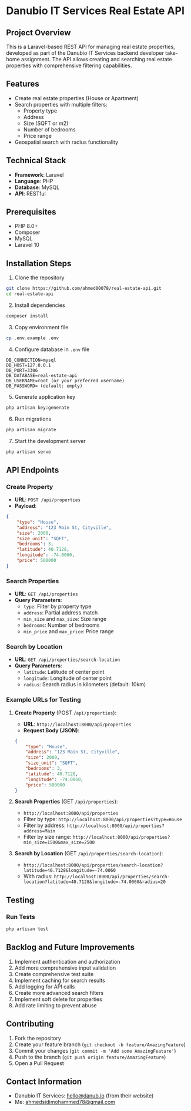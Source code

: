 # Danubio IT Services Real Estate API

## Project Overview

This is a Laravel-based REST API for managing real estate properties, developed as part of the Danubio IT Services backend developer take-home assignment. The API allows creating and searching real estate properties with comprehensive filtering capabilities.

## Features

- Create real estate properties (House or Apartment)
- Search properties with multiple filters:
  - Property type
  - Address
  - Size (SQFT or m2)
  - Number of bedrooms
  - Price range
- Geospatial search with radius functionality

## Technical Stack

- **Framework**: Laravel
- **Language**: PHP
- **Database**: MySQL
- **API**: RESTful

## Prerequisites

- PHP 8.0+
- Composer
- MySQL
- Laravel 10

## Installation Steps

1. Clone the repository
```bash
git clone https://github.com/ahmed00078/real-estate-api.git
cd real-estate-api
```

2. Install dependencies
```bash
composer install
```

3. Copy environment file
```bash
cp .env.example .env
```

4. Configure database in `.env` file
```
DB_CONNECTION=mysql
DB_HOST=127.0.0.1
DB_PORT=3306
DB_DATABASE=real-estate-api
DB_USERNAME=root (or your preferred username)
DB_PASSWORD= (default: empty)
```

5. Generate application key
```bash
php artisan key:generate
```

6. Run migrations
```bash
php artisan migrate
```

7. Start the development server
```bash
php artisan serve
```

## API Endpoints

### Create Property
- **URL**: `POST /api/properties`
- **Payload**:
```json
{
    "type": "House",
    "address": "123 Main St, Cityville",
    "size": 2000,
    "size_unit": "SQFT", 
    "bedrooms": 3,
    "latitude": 40.7128,
    "longitude": -74.0060,
    "price": 500000
}
```

### Search Properties
- **URL**: `GET /api/properties`
- **Query Parameters**:
  - `type`: Filter by property type
  - `address`: Partial address match
  - `min_size` and `max_size`: Size range
  - `bedrooms`: Number of bedrooms
  - `min_price` and `max_price`: Price range

### Search by Location
- **URL**: `GET /api/properties/search-location`
- **Query Parameters**:
  - `latitude`: Latitude of center point
  - `longitude`: Longitude of center point
  - `radius`: Search radius in kilometers (default: 10km)



### Example URLs for Testing

1. **Create Property** (POST `/api/properties`):
   - **URL**: `http://localhost:8000/api/properties`
   - **Request Body (JSON)**:
   ```json
   {
       "type": "House",
       "address": "123 Main St, Cityville",
       "size": 2000,
       "size_unit": "SQFT", 
       "bedrooms": 3,
       "latitude": 40.7128,
       "longitude": -74.0060,
       "price": 500000
   }
   ```

2. **Search Properties** (GET `/api/properties`):
   - `http://localhost:8000/api/properties`
   - Filter by type: `http://localhost:8000/api/properties?type=House`
   - Filter by address: `http://localhost:8000/api/properties?address=Main`
   - Filter by size range: `http://localhost:8000/api/properties?min_size=1500&max_size=2500`
   
3. **Search by Location** (GET `/api/properties/search-location`):
   - `http://localhost:8000/api/properties/search-location?latitude=40.7128&longitude=-74.0060`
   - With radius: `http://localhost:8000/api/properties/search-location?latitude=40.7128&longitude=-74.0060&radius=20`

## Testing

### Run Tests
```bash
php artisan test
```

## Backlog and Future Improvements

1. Implement authentication and authorization
2. Add more comprehensive input validation
3. Create comprehensive test suite
4. Implement caching for search results
5. Add logging for API calls
6. Create more advanced search filters
7. Implement soft delete for properties
8. Add rate limiting to prevent abuse

## Contributing

1. Fork the repository
2. Create your feature branch (`git checkout -b feature/AmazingFeature`)
3. Commit your changes (`git commit -m 'Add some AmazingFeature'`)
4. Push to the branch (`git push origin feature/AmazingFeature`)
5. Open a Pull Request

## Contact Information

- Danubio IT Services: hello@danub.io (from their website)
- Me: ahmedsidimohammed78@gmail.com